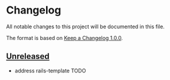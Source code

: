 # Changelog

All notable changes to this project will be documented in this file.

The format is based on [Keep a Changelog 1.0.0].

## [Unreleased]

- address rails-template TODO

[unreleased]: TODO
[keep a changelog 1.0.0]: https://keepachangelog.com/en/1.0.0/
